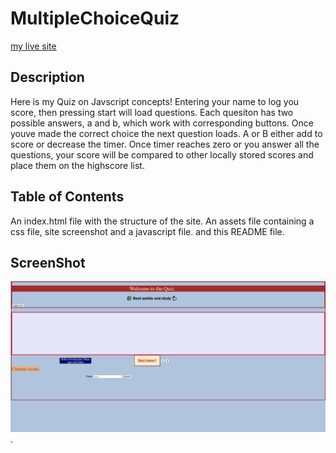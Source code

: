 # MultipleChoiceQuiz

[my live site](https://teelsam.github.io/MultipleChoiceQuiz/)

## Description

Here is my Quiz on Javscript concepts!
Entering your name to log you score, then pressing start will load questions. Each quesiton has two possible answers, a and b, which work with corresponding buttons. Once youve made the correct choice the next question loads. A or B either add to score or decrease the timer. Once timer reaches zero or you answer all the questions, your score will be compared to other locally stored scores and place them on the highscore list.

## Table of Contents

An index.html file with the structure of the site.
An assets file containing a css file, site screenshot and a javascript file.
and this README file.

## ScreenShot

![The Site](./assets/Screenshot.png).
